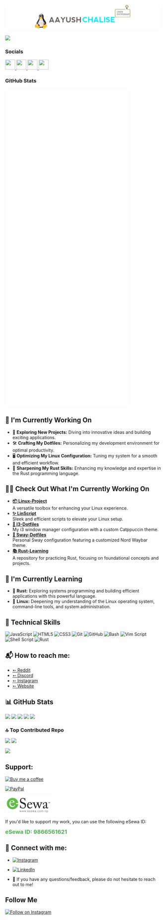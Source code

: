 <p align="center">
  <a href="https://chalisehari.com.np" target="_blank" rel="noreferrer"><img src="https://github.com/aayushx402/Linux-Background/blob/main/logo/20240730_224747.png"></a>
</p>

<img src="https://img.shields.io/badge/GIT%20STATUS-ONLINE-0891b2?logo=mood&style=for-the-badge&labelColor=1c1917&label=GITHUB+STATUS" />


### Socials

<p align="left"> <a href="https://www.github.com/aayushx402" target="_blank" rel="noreferrer"> <picture> <source media="(prefers-color-scheme: dark)" srcset="https://raw.githubusercontent.com/danielcranney/readme-generator/main/public/icons/socials/github-dark.svg" /> <source media="(prefers-color-scheme: light)" srcset="https://raw.githubusercontent.com/danielcranney/readme-generator/main/public/icons/socials/github.svg" /> <img src="https://raw.githubusercontent.com/danielcranney/readme-generator/main/public/icons/socials/github.svg" width="32" height="32" /> </picture> </a> <a href="http://www.instagram.com/aayushxvf" target="_blank" rel="noreferrer"> <picture> <source media="(prefers-color-scheme: dark)" srcset="https://raw.githubusercontent.com/danielcranney/readme-generator/main/public/icons/socials/instagram-dark.svg" /> <source media="(prefers-color-scheme: light)" srcset="https://raw.githubusercontent.com/danielcranney/readme-generator/main/public/icons/socials/instagram.svg" /> <img src="https://raw.githubusercontent.com/danielcranney/readme-generator/main/public/icons/socials/instagram.svg" width="32" height="32" /> </picture> </a> <a href="https://www.linkedin.com/in/aayushchalese" target="_blank" rel="noreferrer"> <picture> <source media="(prefers-color-scheme: dark)" srcset="https://raw.githubusercontent.com/danielcranney/readme-generator/main/public/icons/socials/linkedin-dark.svg" /> <source media="(prefers-color-scheme: light)" srcset="https://raw.githubusercontent.com/danielcranney/readme-generator/main/public/icons/socials/linkedin.svg" /> <img src="https://raw.githubusercontent.com/danielcranney/readme-generator/main/public/icons/socials/linkedin.svg" width="32" height="32" /> </picture> </a> <a href="https://www.youtube.com/@aayushchalese" target="_blank" rel="noreferrer"> <picture> <source media="(prefers-color-scheme: dark)" srcset="https://raw.githubusercontent.com/danielcranney/readme-generator/main/public/icons/socials/youtube-dark.svg" /> <source media="(prefers-color-scheme: light)" srcset="https://raw.githubusercontent.com/danielcranney/readme-generator/main/public/icons/socials/youtube.svg" /> <img src="https://raw.githubusercontent.com/danielcranney/readme-generator/main/public/icons/socials/youtube.svg" width="32" height="32" /> </picture> </a></p>

### GitHub Stats

<p align="left"><img src="https://raw.githubusercontent.com/aayushx402/aayushx402/main/github-metrics.svg" /></p>

## 🔭 I'm Currently Working On

- 🚀 **Exploring New Projects:** Diving into innovative ideas and building exciting applications.
- 🛠️ **Crafting My Dotfiles:** Personalizing my development environment for optimal productivity.
- 🖥️ **Optimizing My Linux Configuration:** Tuning my system for a smooth and efficient workflow.
- 🦀 **Sharpening My Rust Skills:** Enhancing my knowledge and expertise in the Rust programming language.

<h2>👩‍💻 Check Out What I'm Currently Working On</h2>

<ul>
  <li>
    <a href="https://github.com/aayushx402/linux-project"><strong>📦 Linux-Project</strong></a><br>
    A versatile toolbox for enhancing your Linux experience.
  </li>
  <li>
    <a href="https://github.com/aayushx402/LinScript"><strong>✨ LinScript</strong></a><br>
    Sleek and efficient scripts to elevate your Linux setup.
  </li>
  <li>
    <a href="https://github.com/aayushx402/i3-CatDotfiles"><strong>🎨 I3-Dotfiles</strong></a><br>
    My i3 window manager configuration with a custom Catppuccin theme.
  </li>
  <li>
    <a href="https://github.com/aayushx402/sway"><strong>🎨 Sway-Dotfiles</strong></a><br>
    Personal Sway configuration featuring a customized Nord Waybar theme.
  </li>
  <li>
    <a href="https://github.com/aayushx402/Rust-practice"><strong>📚 Rust-Learning</strong></a><br>
    A repository for practicing Rust, focusing on foundational concepts and projects.
  </li>
</ul>


## 🌱 I'm Currently Learning

- 🦀 **Rust:** Exploring systems programming and building efficient applications with this powerful language.
- 🐧 **Linux:** Deepening my understanding of the Linux operating system, command-line tools, and system administration.

## 🧰 Technical Skills

![JavaScript](https://img.shields.io/badge/-JavaScript-F7DF1E?style=for-the-badge&logo=javascript&logoColor=black)
![HTML5](https://img.shields.io/badge/-HTML5-E34F26?style=for-the-badge&logo=html5&logoColor=white)
![CSS3](https://img.shields.io/badge/-CSS3-1572B6?style=for-the-badge&logo=css3&logoColor=white)
![Git](https://img.shields.io/badge/-Git-F05032?style=for-the-badge&logo=git&logoColor=white)
![GitHub](https://img.shields.io/badge/-GitHub-181717?style=for-the-badge&logo=github&logoColor=white)
![Bash](https://img.shields.io/badge/-Bash-0078D6?style=for-the-badge&logo=gnu-bash&logoColor=white)
![Vim Script](https://img.shields.io/badge/-Vim%20Script-019733?style=for-the-badge&logo=vim&logoColor=white)
![Shell Script](https://img.shields.io/badge/-Shell%20Script-4EAA25?style=for-the-badge&logo=gnu-bash&logoColor=white)
![Rust](https://img.shields.io/badge/-Rust-000000?style=for-the-badge&logo=rust&logoColor=white)

## 📬 How to reach me:
- [➵ Reddit](https://www.reddit.com/user/aayush-le)
- [➵ Discord](https://discord.gg/Qg8chAeJmZ)
- [➵ Instagram](https://www.instagram.com/aayushxvf)
- [➵ Website](https://chalisehari.com.np)


## 📊 GitHub Stats

![](http://github-profile-summary-cards.vercel.app/api/cards/profile-details?username=aayushx402&theme=react)
![](http://github-profile-summary-cards.vercel.app/api/cards/repos-per-language?username=aayushx402&theme=react)
![](http://github-profile-summary-cards.vercel.app/api/cards/most-commit-language?username=aayushx402&theme=react)
![](http://github-profile-summary-cards.vercel.app/api/cards/stats?username=aayushx402&theme=react)
![](http://github-profile-summary-cards.vercel.app/api/cards/productive-time?username=aayushx402&theme=react&utcOffset=8)


### 🔝 Top Contributed Repo
![](https://github-contributor-stats.vercel.app/api?username=aayushx402&limit=5&theme=react&combine_all_yearly_contributions=true)
![](https://github-readme-streak-stats.herokuapp.com/?user=aayushx402&theme=react&hide_border=false)<br/>


<a href="https://visitcount.itsvg.in">
  <img src="https://visitcount.itsvg.in/api?id=aayushx402&label=Profile%20Views&color=12&icon=8&pretty=false" />
</a>

## Support:

[![Buy me a coffee](https://www.buymeacoffee.com/assets/img/custom_images/yellow_img.png)](https://www.buymeacoffee.com/aayushchalise)

[![PayPal](https://www.paypalobjects.com/webstatic/en_US/i/buttons/PP_logo_h_100x26.png)](https://www.paypal.com/mep/dashboard)

<a href="https://esewa.com.np/#/make_payment/BALTXN/Fund%20Transfer">
    <img src="https://github.com/aayushx402/Linux-Background/blob/main/eswa/732-7320315_esewa-logo-hd-png-download-removebg-preview.png" alt="eSewa" width="150" height="auto">
</a>

If you'd like to support my work, you can use the following eSewa ID:

**<span style="color:#4CAF50; font-size:18px;">eSewa ID: 9866561621</span>**

## 🤝 Connect with me:
- [![Instagram](https://img.shields.io/badge/Instagram-E4405F?style=for-the-badge&logo=instagram&logoColor=white)](https://www.instagram.com/aayushxvf)
- [![LinkedIn](https://img.shields.io/badge/LinkedIn-0077B5?style=for-the-badge&logo=linkedin&logoColor=white)](https://www.linkedin.com/in/aayushchalese)

- 💬 If you have any questions/feedback, please do not hesitate to reach out to me!

## Follow Me

[![Follow on Instagram](https://img.shields.io/badge/Follow-%40aayushxvf-E4405F?style=for-the-badge&logo=instagram&logoColor=white)](https://instagram.com/aayushxvf)






<!---
aayushx402/aayushx402 is a ✨ special ✨ repository because its `README.md` (this file) appears on your GitHub profile.
You can click the Preview link to take a look at your changes.
--->
